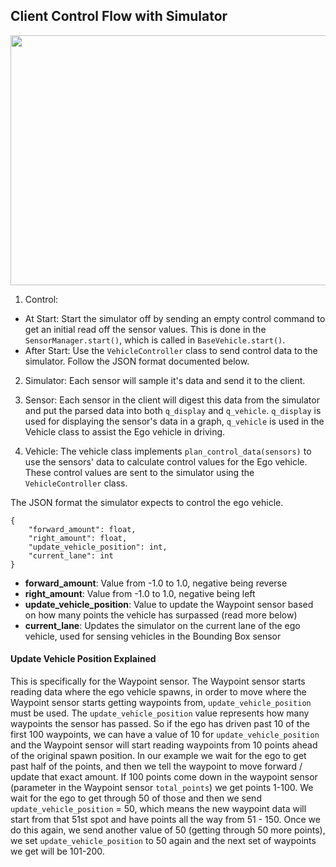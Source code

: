 ## Client Control Flow with Simulator

<img src="https://github.com/monoDriveIO/PythonClient/blob/master/WikiPhotos/ControlFlow.PNG" width="600" height="400" />
</p>

1. Control:
- At Start: Start the simulator off by sending an empty control command to get an initial read off the sensor values. This is done in the `SensorManager.start()`, which is called in `BaseVehicle.start()`.
- After Start: Use the `VehicleController` class to send control data to the simulator. Follow the JSON format documented below.

2. Simulator: Each sensor will sample it's data and send it to the client.

3. Sensor: Each sensor in the client will digest this data from the simulator and put the parsed data into both `q_display` and `q_vehicle`. `q_display` is used for displaying the sensor's data in a graph, `q_vehicle` is used in the Vehicle class to assist the Ego vehicle in driving.

4. Vehicle: The vehicle class implements `plan_control_data(sensors)` to use the sensors' data to calculate control values for the Ego vehicle. These control values are sent to the simulator using the `VehicleController` class.

The JSON format the simulator expects to control the ego vehicle.

```
{
    "forward_amount": float,
    "right_amount": float,
    "update_vehicle_position": int,
    "current_lane": int
}
```
* __forward_amount__: Value from -1.0 to 1.0, negative being reverse
* __right_amount__: Value from -1.0 to 1.0, negative being left
* __update_vehicle_position__: Value to update the Waypoint sensor based on how many points the vehicle has surpassed (read more below)
* __current_lane__: Updates the simulator on the current lane of the ego vehicle, used for sensing vehicles in the Bounding Box sensor

#### Update Vehicle Position Explained
This is specifically for the Waypoint sensor. The Waypoint sensor starts reading data where the ego vehicle
spawns, in order to move where the Waypoint sensor starts getting waypoints from, `update_vehicle_position` must be
used. The `update_vehicle_position` value represents how many waypoints the sensor has passed. So if
the ego has driven past 10 of the first 100 waypoints, we can have a value of 10 for `update_vehicle_position` and the
Waypoint sensor will start reading waypoints from 10 points ahead of the original spawn position. In our example
we wait for the ego to get past half of the points, and then we tell the waypoint to move forward / update 
that exact amount. If 100 points come down in the waypoint sensor (parameter in the Waypoint sensor
`total_points`) we get points 1-100. We wait for the ego to get through 50 of those and then we send
`update_vehicle_position` = 50, which means the new waypoint data will start from that 51st spot and have points all
the way from 51 - 150. Once we do this again, we send another value of 50 (getting through 50 more points), we 
set `update_vehicle_position` to 50 again and the next set of waypoints we get will be 101-200.